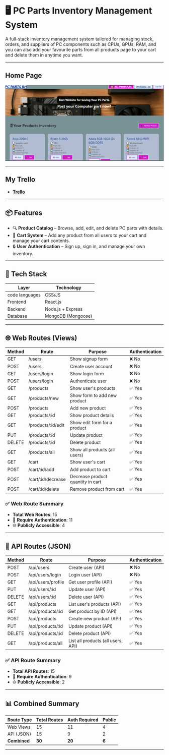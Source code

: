 # 🖥️ PC Parts Inventory Management System

A full-stack inventory management system tailored for managing stock, orders, and suppliers of PC components such as CPUs, GPUs, RAM, and you can also add your favourite parts from all products page to your cart and delete them in anytime you want.

---
## Home Page
![image](public\websitemainpage.PNG)

---
## My Trello
- **[Trello](https://trello.com/invite/b/6889fa44f2109b79c564c9b2/ATTI3dabdfe95b627c30dfc15dc605372827DF923D12/pc-parts-inventory-management-system)**

---

## 📦 Features

- 🔍 **Product Catalog** – Browse, add, edit, and delete PC parts with details.
- 🛒 **Cart System** – Add any product from all users to your cart and manage your cart contents.
- 🔒 **User Authentication** – Sign up, sign in, and manage your own inventory.

---

## 🧱 Tech Stack

| Layer         | Technology         |
|---------------|--------------------|
| code languages| CSS/JS             |
| Frontend      | React.js           |
| Backend       | Node.js + Express  |
| Database      | MongoDB (Mongoose) |


---


## 🌐 Web Routes (Views)

| Method | Route                        | Purpose                                 | Authentication |
|--------|------------------------------|-----------------------------------------|----------------|
| GET    | /users                       | Show signup form                        | ❌ No           |
| POST   | /users                       | Create user account                     | ❌ No           |
| GET    | /users/login                 | Show login form                         | ❌ No           |
| POST   | /users/login                 | Authenticate user                       | ❌ No           |
| GET    | /products                    | Show user's products                    | ✅ Yes          |
| GET    | /products/new                | Show form to add new product            | ✅ Yes          |
| POST   | /products                    | Add new product                         | ✅ Yes          |
| GET    | /products/:id                | Show product details                    | ✅ Yes          |
| GET    | /products/:id/edit           | Show edit form for a product            | ✅ Yes          |
| PUT    | /products/:id                | Update product                          | ✅ Yes          |
| DELETE | /products/:id                | Delete product                          | ✅ Yes          |
| GET    | /products/all                | Show all products (all users)           | ✅ Yes          |
| GET    | /cart                        | Show user's cart                        | ✅ Yes          |
| POST   | /cart/:id/add                | Add product to cart                     | ✅ Yes          |
| POST   | /cart/:id/decrease           | Decrease product quantity in cart       | ✅ Yes          |
| POST   | /cart/:id/delete             | Remove product from cart                | ✅ Yes          |


### ✅ Web Route Summary
- **Total Web Routes**: 15  
- 🔐 **Require Authentication**: 11  
- 🌐 **Publicly Accessible**: 4

---

## 🔌 API Routes (JSON)

| Method | Route                        | Purpose                                 | Authentication |
|--------|------------------------------|-----------------------------------------|----------------|
| POST   | /api/users                    | Create user (API)                        | ❌ No           |
| POST   | /api/users/login              | Login user (API)                         | ❌ No           |
| GET    | /api/users/profile            | Get user profile (API)                   | ✅ Yes          |
| PUT    | /api/users/:id                | Update user (API)                        | ✅ Yes          |
| DELETE | /api/users/:id                | Delete user (API)                        | ✅ Yes          |
| GET    | /api/products                 | List user's products (API)               | ✅ Yes          |
| GET    | /api/products/:id             | Get product by ID (API)                  | ✅ Yes          |
| POST   | /api/products                 | Create new product (API)                 | ✅ Yes          |
| PUT    | /api/products/:id             | Update product (API)                     | ✅ Yes          |
| DELETE | /api/products/:id             | Delete product (API)                     | ✅ Yes          |
| GET    | /api/products/all             | List all products (all users, API)       | ✅ Yes          |


### ✅ API Route Summary
- **Total API Routes**: 15  
- 🔐 **Require Authentication**: 9 
- 🌐 **Publicly Accessible**: 2

---

## 📊 Combined Summary

| Route Type   | Total Routes | Auth Required | Public |
|--------------|--------------|----------------|--------|
| Web Views    | 15           | 11             | 4      |
| API (JSON)   | 15           | 9              | 2      |
| **Combined** | **30**       | **20**         | **6**  |

---

